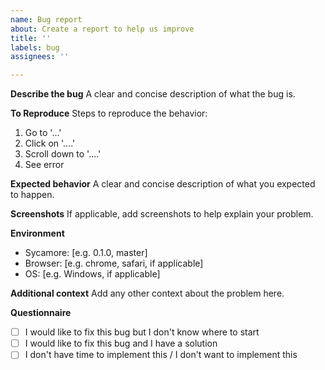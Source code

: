 ```yaml
---
name: Bug report
about: Create a report to help us improve
title: ''
labels: bug
assignees: ''

---
```


**Describe the bug**
A clear and concise description of what the bug is.

**To Reproduce**
Steps to reproduce the behavior:
1. Go to '...'
2. Click on '....'
3. Scroll down to '....'
4. See error

**Expected behavior**
A clear and concise description of what you expected to happen.

**Screenshots**
If applicable, add screenshots to help explain your problem.

**Environment**
- Sycamore: [e.g. 0.1.0, master]
- Browser: [e.g. chrome, safari, if applicable]
- OS: [e.g. Windows, if applicable]

**Additional context**
Add any other context about the problem here.

**Questionnaire**
- [ ] I would like to fix this bug but I don't know where to start
- [ ] I would like to fix this bug and I have a solution
- [ ] I don't have time to implement this / I don't want to implement this
